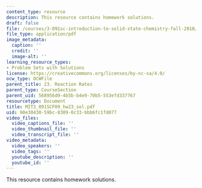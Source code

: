 ```yaml
---
content_type: resource
description: This resource contains homework solutions.
draft: false
file: /courses/3-091sc-introduction-to-solid-state-chemistry-fall-2010/90e3043059bc83090c33bbb6fc1fd077_MIT3_091SCF09_hw23_sol.pdf
file_type: application/pdf
image_metadata:
  caption: ''
  credit: ''
  image-alt: ''
learning_resource_types:
- Problem Sets with Solutions
license: https://creativecommons.org/licenses/by-nc-sa/4.0/
ocw_type: OCWFile
parent_title: 23. Reaction Rates
parent_type: CourseSection
parent_uid: 568956d9-4b5b-b4e9-70b5-553efd337767
resourcetype: Document
title: MIT3_091SCF09_hw23_sol.pdf
uid: 90e30430-59bc-8309-0c33-bbb6fc1fd077
video_files:
  video_captions_file: ''
  video_thumbnail_file: ''
  video_transcript_file: ''
video_metadata:
  video_speakers: ''
  video_tags: ''
  youtube_description: ''
  youtube_id: ''
---
```

This resource contains homework solutions.